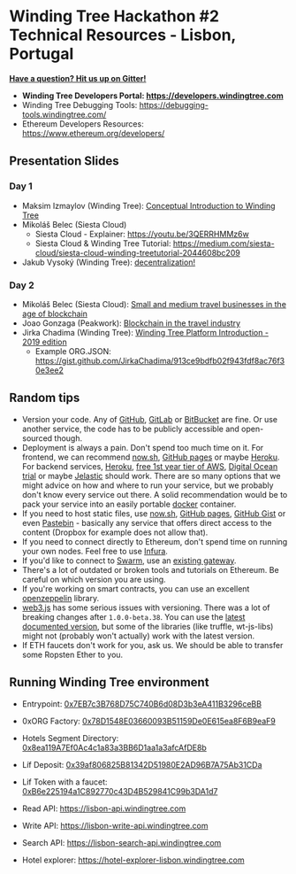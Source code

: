 # Winding Tree Hackathon #2 Technical Resources - Lisbon, Portugal

[**Have a question? Hit us up on Gitter!**](https://gitter.im/windingtree/lisbon-2019-support)

- **Winding Tree Developers Portal: https://developers.windingtree.com**
- Winding Tree Debugging Tools: https://debugging-tools.windingtree.com/
- Ethereum Developers Resources: https://www.ethereum.org/developers/

## Presentation Slides

### Day 1

- Maksim Izmaylov (Winding Tree): [Conceptual Introduction to Winding Tree](https://docs.google.com/presentation/d/1Ye_9aM2fNLcSndTemeTnuSlzU2OB4XspqaQqCYwzKrM/edit?usp=sharing)
- Mikoláš Belec (Siesta Cloud)
    - Siesta Cloud - Explainer: https://youtu.be/3QERRHMMz6w
    - Siesta Cloud & Winding Tree Tutorial: https://medium.com/siesta-cloud/siesta-cloud-winding-treetutorial-2044608bc209
- Jakub Vysoký (Winding Tree): [decentralization!](https://docs.google.com/presentation/d/1ssJn1xS9bvGSnSbPgPzOODYzbE0bcc8ydjo2ChfVbVs/edit?usp=sharing)

### Day 2

- Mikoláš Belec (Siesta Cloud): [Small and medium travel businesses in the age of blockchain](https://drive.google.com/open?id=1U-Mi7QE5oEDnXoKxpOa8hsnZuwu6yKLc)
- Joao Gonzaga (Peakwork): [Blockchain in the travel industry](https://drive.google.com/open?id=1nw6TGbD-eKxLIyrpwaeD2QnF-e6nuZZr)
- Jirka Chadima (Winding Tree): [Winding Tree Platform Introduction - 2019 edition](https://drive.google.com/open?id=1b0WbjNKj0NfNXw_rlW7yw6ZvVoGT4bbsfuUEJGEtYN8)
    - Example ORG.JSON: https://gist.github.com/JirkaChadima/913ce9bdfb02f943fdf8ac76f30e3ee2

## Random tips

- Version your code. Any of [GitHub](https://github.com), [GitLab](https://about.gitlab.com/) or [BitBucket](https://bitbucket.org) are fine. Or use another service, the code has to be publicly accessible and open-sourced though.
- Deployment is always a pain. Don't spend too much time on it. For frontend, we can recommend [now.sh](https://now.sh), [GitHub pages](https://pages.github.com/) or maybe [Heroku](https://www.heroku.com). For backend services, [Heroku](https://www.heroku.com), [free 1st year tier of AWS](https://aws.amazon.com/), [Digital Ocean trial](https://try.digitalocean.com/cloud-hosting/) or maybe [Jelastic](https://jelastic.com/docker/) should work. There are so many options that we might advice on how and where to run your service, but we probably don't know every service out there. A solid recommendation would be to pack your service into an easily portable [docker](https://docker.com) container.
- If you need to host static files, use [now.sh](https://now.sh), [GitHub pages](https://pages.github.com), [GitHub Gist](https://gist.github.com) or even [Pastebin](https://pastebin.com) - basically any service that offers direct access to the content (Dropbox for example does not allow that).
- If you need to connect directly to Ethereum, don't spend time on running your own nodes. Feel free to use [Infura](https://infura.io).
- If you'd like to connect to [Swarm](https://swarm.ethereum.org/), use an [existing gateway](https://swarm-gateways.net).
- There's a lot of outdated or broken tools and tutorials on Ethereum. Be careful on which version you are using.
- If you're working on smart contracts, you can use an excellent [openzeppelin](https://openzeppelin.org/) library.
- [web3.js](https://github.com/ethereum/web3.js/) has some serious issues with versioning. There was a lot of breaking changes after `1.0.0-beta.38`. You can use the [latest documented version](https://web3js.readthedocs.io/en/1.0/), but some of the libraries (like truffle, wt-js-libs) might not (probably won't actually) work with the latest version.
- If ETH faucets don't work for you, ask us. We should be able to transfer some Ropsten Ether to you.

## Running Winding Tree environment

- Entrypoint: [0x7EB7c3B768D75C740B6d08D3b3eA411B3296ceBB](https://ropsten.etherscan.io/address/0x7EB7c3B768D75C740B6d08D3b3eA411B3296ceBB)
- 0xORG Factory: [0x78D1548E03660093B51159De0E615ea8F6B9eaF9](https://ropsten.etherscan.io/address/0x78D1548E03660093B51159De0E615ea8F6B9eaF9)
- Hotels Segment Directory: [0x8ea119A7Ef0Ac4c1a83a3BB6D1aa1a3afcAfDE8b](https://ropsten.etherscan.io/address/0x8ea119A7Ef0Ac4c1a83a3BB6D1aa1a3afcAfDE8b)
- Líf Deposit: [0x39af806825B81342D51980E2AD96B7A75Ab31CDa](https://ropsten.etherscan.io/address/0x39af806825B81342D51980E2AD96B7A75Ab31CDa)
- Lif Token with a faucet: [0xB6e225194a1C892770c43D4B529841C99b3DA1d7](https://ropsten.etherscan.io/address/0xB6e225194a1C892770c43D4B529841C99b3DA1d7)

- Read API: https://lisbon-api.windingtree.com
- Write API: https://lisbon-write-api.windingtree.com
- Search API: https://lisbon-search-api.windingtree.com
- Hotel explorer: https://hotel-explorer-lisbon.windingtree.com
